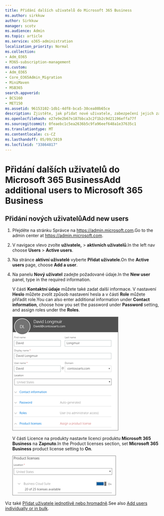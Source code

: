 ```yaml
---
title: Přidání dalších uživatelů do Microsoft 365 Business
ms.author: sirkkuw
author: Sirkkuw
manager: scotv
ms.audience: Admin
ms.topic: article
ms.service: o365-administration
localization_priority: Normal
ms.collection:
- Adm_O365
- M365-subscription-management
ms.custom:
- Adm_O365
- Core_O365Admin_Migration
- MiniMaven
- MSB365
search.appverid:
- BCS160
- MET150
ms.assetid: 96153102-1db1-4df8-bca5-38cea80b65ce
description: Zjistěte, jak přidat nové uživatele, zabezpečení jejich zařízení a přiřadit role v aplikaci Microsoft Business 365.
ms.openlocfilehash: e27e9e2b67e187bbca3c2f1b2c9d21196effa77f
ms.sourcegitcommit: 0feaebc1c5ea2636b5c9fa96eef648a1e37635c1
ms.translationtype: MT
ms.contentlocale: cs-CZ
ms.lasthandoff: 05/09/2019
ms.locfileid: "33864817"
---
```

# <a name="add-additional-users-to-microsoft-365-business"></a><span data-ttu-id="7b671-103">Přidání dalších uživatelů do Microsoft 365 Business</span><span class="sxs-lookup"><span data-stu-id="7b671-103">Add additional users to Microsoft 365 Business</span></span>

## <a name="add-new-users"></a><span data-ttu-id="7b671-104">Přidání nových uživatelů</span><span class="sxs-lookup"><span data-stu-id="7b671-104">Add new users</span></span>

1. <span data-ttu-id="7b671-105">Přejděte na stránku Správce na <a href="https://go.microsoft.com/fwlink/p/?linkid=837890" target="_blank">https://admin.microsoft.com</a>.</span><span class="sxs-lookup"><span data-stu-id="7b671-105">Go to the admin center at <a href="https://go.microsoft.com/fwlink/p/?linkid=837890" target="_blank">https://admin.microsoft.com</a>.</span></span> 
2. <span data-ttu-id="7b671-106">V navigace vlevo zvolte **uživatele,** \> **aktivních uživatelů**.</span><span class="sxs-lookup"><span data-stu-id="7b671-106">In the left nav choose **Users** \> **Active users**.</span></span>
1. <span data-ttu-id="7b671-107">Na stránce **aktivní uživatelé** vyberte **Přidat uživatele**.</span><span class="sxs-lookup"><span data-stu-id="7b671-107">On the **Active users** page, choose **Add a user**.</span></span>
 4. <span data-ttu-id="7b671-108">Na panelu **Nový uživatel** zadejte požadované údaje.</span><span class="sxs-lookup"><span data-stu-id="7b671-108">In the **New user** panel, type in the required information.</span></span> 
  
    <span data-ttu-id="7b671-109">V části **Kontaktní údaje** můžete také zadat další informace. V nastavení **Heslo** můžete zvolit způsob nastavení hesla a v části **Role** můžete přiřadit role.</span><span class="sxs-lookup"><span data-stu-id="7b671-109">You can also enter additional information under **Contact information**, choose how you set the password under **Password** setting, and assign roles under the **Roles**.</span></span>
      
    ![Enter user information in the New user card](media/f04d39ca-48be-4868-8330-8552a4754c8b.png)
      
    <span data-ttu-id="7b671-111">V části Licence na produkty nastavte licenci produktu **Microsoft 365 Business** na **Zapnuto**.</span><span class="sxs-lookup"><span data-stu-id="7b671-111">In the Product licenses section, set **Microsoft 365 Business** product license setting to **On**.</span></span>
      
    ![Set the license setting to On position](media/7404f7f7-93bc-44a3-9ffb-4208b5b17402.png)
  
<span data-ttu-id="7b671-113">Viz také [Přidat uživatele jednotlivě nebo hromadně](https://docs.microsoft.com/office365/admin/add-users/add-users).</span><span class="sxs-lookup"><span data-stu-id="7b671-113">See also [Add users individually or in bulk](https://docs.microsoft.com/office365/admin/add-users/add-users).</span></span>
  
